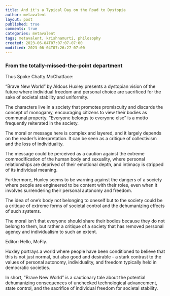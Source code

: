 ```yaml
---
title: And it's a Typical Day on the Road to Dystopia
author: metavalent
layout: post
published: true
comments: true
categories: metavalent
tags: metavalent, krishnamurti, philosophy
created: 2023-06-04T07:07:07-07:00
modified: 2023-06-04T07:26:27-07:00
---
```


### From the totally-missed-the-point department

Thus Spoke Chatty McChatface:

“Brave New World” by Aldous Huxley presents a dystopian vision of the future where individual freedom and personal choice are sacrificed for the sake of societal stability and uniformity.

The characters live in a society that promotes promiscuity and discards the concept of monogamy, encouraging citizens to view their bodies as communal property. “Everyone belongs to everyone else” is a motto frequently reiterated in the society.

The moral or message here is complex and layered, and it largely depends on the reader’s interpretation. It can be seen as a critique of collectivism and the loss of individuality.

The message could be perceived as a caution against the extreme commodification of the human body and sexuality, where personal relationships are deprived of their emotional depth, and intimacy is stripped of its individual meaning.

Furthermore, Huxley seems to be warning against the dangers of a society where people are engineered to be content with their roles, even when it involves surrendering their personal autonomy and freedom.

The idea of one’s body not belonging to oneself but to the society could be a critique of extreme forms of societal control and the dehumanizing effects of such systems.

The moral isn’t that everyone should share their bodies because they do not belong to them, but rather a critique of a society that has removed personal agency and individualism to such an extent.

Editor: Hello, McFly.

Huxley portrays a world where people have been conditioned to believe that this is not just normal, but also good and desirable - a stark contrast to the values of personal autonomy, individuality, and freedom typically held in democratic societies.

In short, “Brave New World” is a cautionary tale about the potential dehumanizing consequences of unchecked technological advancement, state control, and the sacrifice of individual freedom for societal stability.


